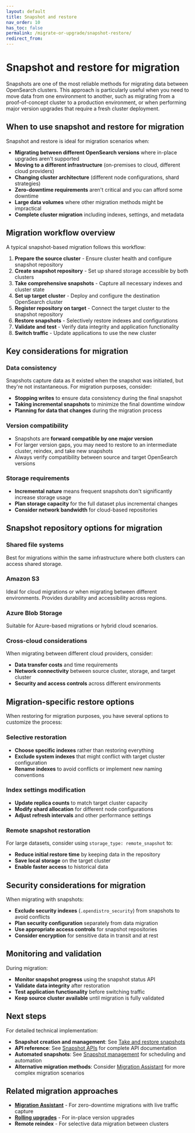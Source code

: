 ```yaml
---
layout: default
title: Snapshot and restore
nav_order: 10
has_toc: false
permalink: /migrate-or-upgrade/snapshot-restore/
redirect_from: 
---
```


# Snapshot and restore for migration

Snapshots are one of the most reliable methods for migrating data between OpenSearch clusters. This approach is particularly useful when you need to move data from one environment to another, such as migrating from a proof-of-concept cluster to a production environment, or when performing major version upgrades that require a fresh cluster deployment.

## When to use snapshot and restore for migration

Snapshot and restore is ideal for migration scenarios when:

- **Migrating between different OpenSearch versions** where in-place upgrades aren't supported
- **Moving to a different infrastructure** (on-premises to cloud, different cloud providers)
- **Changing cluster architecture** (different node configurations, shard strategies)
- **Zero-downtime requirements** aren't critical and you can afford some downtime
- **Large data volumes** where other migration methods might be impractical
- **Complete cluster migration** including indexes, settings, and metadata

## Migration workflow overview

A typical snapshot-based migration follows this workflow:

1. **Prepare the source cluster** - Ensure cluster health and configure snapshot repository
2. **Create snapshot repository** - Set up shared storage accessible by both clusters
3. **Take comprehensive snapshots** - Capture all necessary indexes and cluster state
4. **Set up target cluster** - Deploy and configure the destination OpenSearch cluster
5. **Register repository on target** - Connect the target cluster to the snapshot repository
6. **Restore snapshots** - Selectively restore indexes and configurations
7. **Validate and test** - Verify data integrity and application functionality
8. **Switch traffic** - Update applications to use the new cluster

## Key considerations for migration

### Data consistency
Snapshots capture data as it existed when the snapshot was initiated, but they're not instantaneous. For migration purposes, consider:
- **Stopping writes** to ensure data consistency during the final snapshot
- **Taking incremental snapshots** to minimize the final downtime window
- **Planning for data that changes** during the migration process

### Version compatibility
- Snapshots are **forward compatible by one major version**
- For larger version gaps, you may need to restore to an intermediate cluster, reindex, and take new snapshots
- Always verify compatibility between source and target OpenSearch versions

### Storage requirements
- **Incremental nature** means frequent snapshots don't significantly increase storage usage
- **Plan storage capacity** for the full dataset plus incremental changes
- **Consider network bandwidth** for cloud-based repositories

## Snapshot repository options for migration

### Shared file systems
Best for migrations within the same infrastructure where both clusters can access shared storage.

### Amazon S3
Ideal for cloud migrations or when migrating between different environments. Provides durability and accessibility across regions.

### Azure Blob Storage
Suitable for Azure-based migrations or hybrid cloud scenarios.

### Cross-cloud considerations
When migrating between different cloud providers, consider:
- **Data transfer costs** and time requirements
- **Network connectivity** between source cluster, storage, and target cluster
- **Security and access controls** across different environments

## Migration-specific restore options

When restoring for migration purposes, you have several options to customize the process:

### Selective restoration
- **Choose specific indexes** rather than restoring everything
- **Exclude system indexes** that might conflict with target cluster configuration
- **Rename indexes** to avoid conflicts or implement new naming conventions

### Index settings modification
- **Update replica counts** to match target cluster capacity
- **Modify shard allocation** for different node configurations
- **Adjust refresh intervals** and other performance settings

### Remote snapshot restoration
For large datasets, consider using `storage_type: remote_snapshot` to:
- **Reduce initial restore time** by keeping data in the repository
- **Save local storage** on the target cluster
- **Enable faster access** to historical data

## Security considerations for migration

When migrating with snapshots:

- **Exclude security indexes** (`.opendistro_security`) from snapshots to avoid conflicts
- **Plan security configuration** separately from data migration
- **Use appropriate access controls** for snapshot repositories
- **Consider encryption** for sensitive data in transit and at rest

## Monitoring and validation

During migration:

- **Monitor snapshot progress** using the snapshot status API
- **Validate data integrity** after restoration
- **Test application functionality** before switching traffic
- **Keep source cluster available** until migration is fully validated

## Next steps

For detailed technical implementation:

- **Snapshot creation and management**: See [Take and restore snapshots]({{site.url}}{{site.baseurl}}/tuning-your-cluster/availability-and-recovery/snapshots/snapshot-restore/)
- **API reference**: See [Snapshot APIs]({{site.url}}{{site.baseurl}}/api-reference/snapshots/index/) for complete API documentation
- **Automated snapshots**: See [Snapshot management]({{site.url}}{{site.baseurl}}/tuning-your-cluster/availability-and-recovery/snapshots/snapshot-management/) for scheduling and automation
- **Alternative migration methods**: Consider [Migration Assistant]({{site.url}}{{site.baseurl}}/migration-assistant/) for more complex migration scenarios

## Related migration approaches

- **[Migration Assistant]({{site.url}}{{site.baseurl}}/migration-assistant/)** - For zero-downtime migrations with live traffic capture
- **[Rolling upgrades]({{site.url}}{{site.baseurl}}/migrate-or-upgrade/rolling-upgrade/)** - For in-place version upgrades
- **Remote reindex** - For selective data migration between clusters
